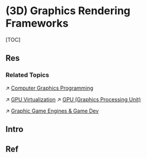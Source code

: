 # (3D) Graphics Rendering Frameworks

[TOC]



## Res
### Related Topics
↗ [Computer Graphics Programming](../../🔑%20CS%20Core/👩‍💻%20Programming%20Methodology%20and%20Languages/Computer%20Graphics%20Programming.md)

↗ [GPU Virtualization](../../🔑%20CS%20Core/🧬%20Computer%20System/🚀%20Virtualization%20Theory/Hardware%20Level%20Virtualization%20&%20Hypervisors/GPU%20Virtualization.md)
↗ [GPU (Graphics Processing Unit)](../../🔑%20CS%20Core/🧬%20Computer%20System/Computer%20Architecture/Computer%20Microarchitectures%20(Computer%20Organization)%20&%20von%20Neumann%20Model/🚦%20Computer%20Processors%20&%20Logic%20Chips/Microprocessors%20Unit%20(MPU)/GPU%20(Graphics%20Processing%20Unit)/GPU%20(Graphics%20Processing%20Unit).md)

↗ [Graphic Game Engines & Game Dev](../../../🧰%20Generic%20Tools%20&%20Projects/🚀%20Life%20Productivity/🕹️%20Games/📌%20Graphic%20Game%20Engines%20&%20Game%20Dev/Graphic%20Game%20Engines%20&%20Game%20Dev.md)



## Intro



## Ref

